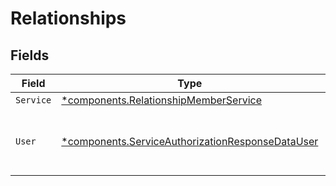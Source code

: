 # Relationships


## Fields

| Field                                                                                                               | Type                                                                                                                | Required                                                                                                            | Description                                                                                                         |
| ------------------------------------------------------------------------------------------------------------------- | ------------------------------------------------------------------------------------------------------------------- | ------------------------------------------------------------------------------------------------------------------- | ------------------------------------------------------------------------------------------------------------------- |
| `Service`                                                                                                           | [*components.RelationshipMemberService](../../models/components/relationshipmemberservice.md)                       | :heavy_minus_sign:                                                                                                  | N/A                                                                                                                 |
| `User`                                                                                                              | [*components.ServiceAuthorizationResponseDataUser](../../models/components/serviceauthorizationresponsedatauser.md) | :heavy_minus_sign:                                                                                                  | The ID of the user being given access to the service.                                                               |